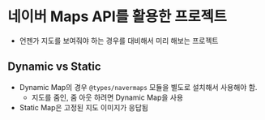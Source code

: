 # 네이버 Maps API를 활용한 프로젝트

- 언젠가 지도를 보여줘야 하는 경우를 대비해서 미리 해보는 프로젝트

## Dynamic vs Static

- Dynamic Map의 경우 `@types/navermaps` 모듈을 별도로 설치해서 사용해야 함.
  - 지도를 줌인, 줌 아웃 하려면 Dynamic Map을 사용
- Static Map은 고정된 지도 이미지가 응답됨
